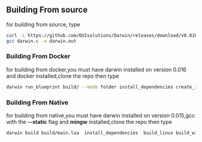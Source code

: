 
## Building From source 
for building from source,  type 
```bash
curl -L https://github.com/OUIsolutions/Darwin/releases/download/v0.016/darwin.c -o darwin.c && 
gcc darwin.c -o darwin.out
```
### Building From Docker 
for building from docker,you must have darwin installed on version 0.016 and docker installed,clone the repo  then type 
```bash
darwin run_blueprint build/ --mode folder install_dependencies create_images build_linux_from_docker build_windows_from_docker
``` 

### Building From Native 
for building from native,you must have darwin installed on version 0.015,gcc with the **--static** flag and **mingw** installed,clone the repo  then type

```bash
darwin build build/main.lua  install_dependencies  build_linux build_windows
```